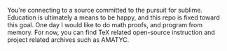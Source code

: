 You're connecting to a source committed to the pursuit for sublime. Education is ultimately a means to be happy, and this repo is fixed toward this goal. One day I would like to do math proofs, and program from memory. For now, you can find TeX related open-source instruction and project related archives such as AMATYC.
